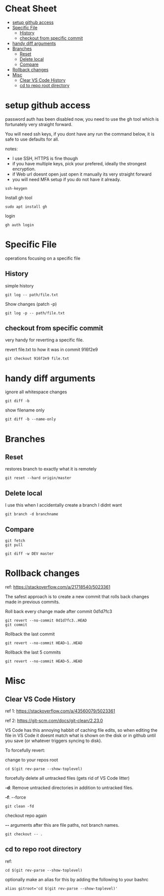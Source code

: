 Cheat Sheet
===========

* [setup github access](#setup-github-access)
* [Specific File](#specific-file)
   * [History](#history)
   * [checkout from specific commit](#checkout-from-specific-commit)
* [handy diff arguments](#handy-diff-arguments)
* [Branches](#branches)
   * [Reset](#reset)
   * [Delete local](#delete-local)
   * [Compare](#compare)
* [Rollback changes](#rollback-changes)
* [Misc](#misc)
   * [Clear VS Code History](#clear-vs-code-history)
   * [cd to repo root directory](#cd-to-repo-root-directory)

# setup github access

password auth has been disabled now, you need to use the gh tool which is fortunately very straight forward.

You will need ssh keys, if you dont have any run the command below, it is safe to use defaults for all.

notes:

- I use SSH, HTTPS is fine though
- if you have multiple keys, pick your prefered, ideally the strongest encryption.
- if Web url doesnt open just open it manually its very straight forward
- you will need MFA setup if you do not have it already.

```
ssh-keygen
```

Install gh tool

```
sudo apt install gh
```

login
```
gh auth login
```

# Specific File

operations focusing on a specific file

## History

simple history

```git log -- path/file.txt```

Show changes (patch -p)

```git log -p -- path/file.txt```

## checkout from specific commit

very handy for reverting a specific file.

revert file.txt to how it was in commit 916f2e9
```
git checkout 916f2e9 file.txt
```

# handy diff arguments

ignore all whitespace changes
```
git diff -b
```

show filename only
```
git diff -b --name-only
```


# Branches

## Reset

restores branch to exactly what it is remotely

```
git reset --hard origin/master
```

## Delete local

I use this when I accidentally create a branch I didnt want

```
git branch -d branchname
```

## Compare

```
git fetch
git pull

git diff -w DEV master
```

# Rollback changes

ref: https://stackoverflow.com/a/21718540/5023361

The safest approach is to create a new commit that rolls back changes made in previous commits.

Roll back every change made after commit 0d1d7fc3
```
git revert --no-commit 0d1d7fc3..HEAD
git commit
```

Rollback the last commit
```
git revert --no-commit HEAD~1..HEAD
```

Rollback the last 5 commits
```
git revert --no-commit HEAD~5..HEAD
```
# Misc


## Clear VS Code History

ref 1: https://stackoverflow.com/a/43560079/5023361

ref 2: https://git-scm.com/docs/git-clean/2.23.0

VS Code has this annoying habbit of caching file edits, so when editing the file in VS Code it doesnt match what is shown on the disk or in github until you save (or whatever triggers syncing to disk).

To forcefully revert:

change to your repos root

```
cd $(git rev-parse --show-toplevel)
```

forcefully delete all untracked files (gets rid of VS Code litter) 

**-d**: Remove untracked directories in addition to untracked files.

**-f**: --force

```
git clean -fd
```

checkout repo again

**--** arguments after this are file paths, not branch names. 

```
git checkout -- .
```

## cd to repo root directory

ref:

```
cd $(git rev-parse --show-toplevel)
```

optionally make an alias for this by adding the following to your bashrc

```
alias gitroot='cd $(git rev-parse --show-toplevel)'
```

